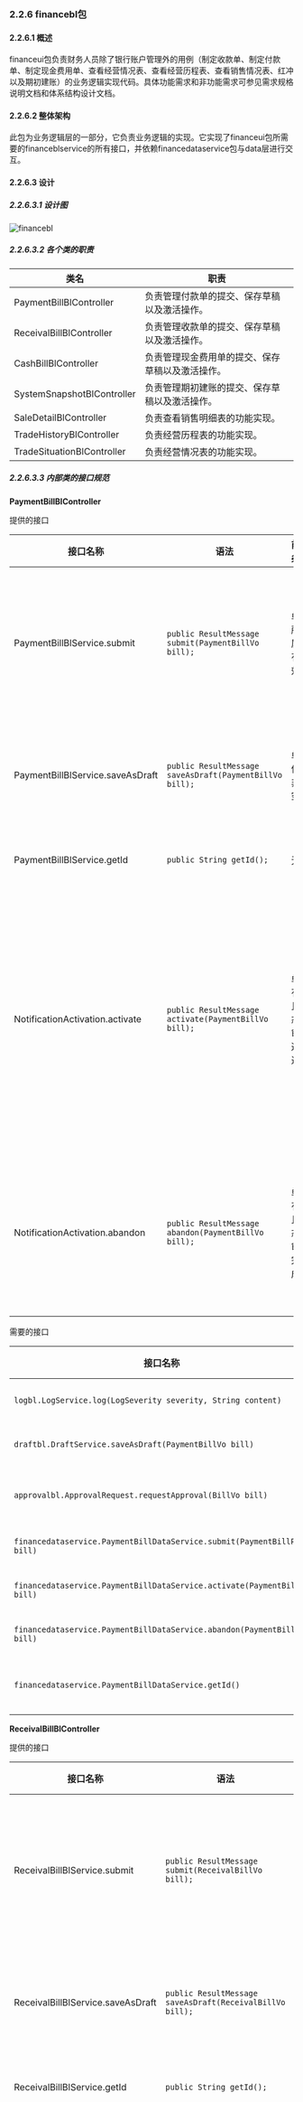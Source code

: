 ### 2.2.6 financebl包

#### 2.2.6.1 概述

financeui包负责财务人员除了银行账户管理外的用例（制定收款单、制定付款单、制定现金费用单、查看经营情况表、查看经营历程表、查看销售情况表、红冲以及期初建账）的业务逻辑实现代码。具体功能需求和非功能需求可参见需求规格说明文档和体系结构设计文档。

#### 2.2.6.2 整体架构

此包为业务逻辑层的一部分，它负责业务逻辑的实现。它实现了financeui包所需要的financeblservice的所有接口，并依赖financedataservice包与data层进行交互。

#### 2.2.6.3 设计

##### 2.2.6.3.1 设计图

![financebl](../../img/设计图/financebl.png)

##### 2.2.6.3.2 各个类的职责

| 类名 | 职责 |
|-----| -----|
| PaymentBillBlController | 负责管理付款单的提交、保存草稿以及激活操作。|
| ReceivalBillBlController | 负责管理收款单的提交、保存草稿以及激活操作。|
| CashBillBlController | 负责管理现金费用单的提交、保存草稿以及激活操作。 |
| SystemSnapshotBlController | 负责管理期初建账的提交、保存草稿以及激活操作。 |
| SaleDetailBlController | 负责查看销售明细表的功能实现。|
| TradeHistoryBlController | 负责经营历程表的功能实现。 |
| TradeSituationBlController | 负责经营情况表的功能实现。|


##### 2.2.6.3.3 内部类的接口规范

**PaymentBillBlController**

提供的接口

| 接口名称                                     | 语法                                       | 前置条件                         | 后置条件                                  |
| ---------------------------------------- | ---------------------------------------- | ---------------------------- | ------------------------------------- |
| PaymentBillBlService.submit     | `public ResultMessage submit(PaymentBillVo bill);` | 单据所有属性有效。                    | 单据已经保存到数据库，持久化信息已经保存。                 |
| PaymentBillBlService.saveAsDraft | `public ResultMessage saveAsDraft(PaymentBillVo bill);` | 单据信息非空。                      | 保存草稿，持久化信息已经保存。                       |
| PaymentBillBlService.getId      | `public String getId(); ` | 无。 | 获得新单据的ID。|
| NotificationActivation.activate          | `public ResultMessage activate(PaymentBillVo bill);` | 单据有效且状态为审批通过。                | 系统修改对应银行账户和客户信息，修改单据状态为已入账，持久化信息已经保存。 |
| NotificationActivation.abandon           | `public ResultMessage abandon(PaymentBillVo bill);` | 单据有效且状态为审批完成。                | 系统修改单据状态为已经废弃，持久化信息已经保存。              |

需要的接口

| 接口名称                                     | 服务名          |
| ---------------------------------------- | ------------ |
| `logbl.LogService.log(LogSeverity severity, String content)` | 记录日志。|
| `draftbl.DraftService.saveAsDraft(PaymentBillVo bill)` | 保存草稿。|
| `approvalbl.ApprovalRequest.requestApproval(BillVo bill)` | 提交等待审核。|
| `financedataservice.PaymentBillDataService.submit(PaymentBillPo bill)` | 提交新单据。       |
| `financedataservice.PaymentBillDataService.activate(PaymentBillPo bill) ` | 使单据入账。       |
| `financedataservice.PaymentBillDataService.abandon(PaymentBillPo bill)` | 废弃单据。        |
| `financedataservice.PaymentBillDataService.getId()` | 获得新单据的ID。|

**ReceivalBillBlController**

提供的接口

| 接口名称                                     | 语法                                       | 前置条件                         | 后置条件                                  |
| ---------------------------------------- | ---------------------------------------- | ---------------------------- | ------------------------------------- |
| ReceivalBillBlService.submit     | `public ResultMessage submit(ReceivalBillVo bill);` | 单据所有属性有效。                    | 单据已经保存到数据库，持久化信息已经保存。                 |
| ReceivalBillBlService.saveAsDraft | `public ResultMessage saveAsDraft(ReceivalBillVo bill);` | 单据信息非空。                      | 保存草稿，持久化信息已经保存。                       |
| ReceivalBillBlService.getId      | `public String getId(); ` | 无。 | 获得新单据的ID。|
| NotificationActivation.activate          | `public ResultMessage activate(ReceivalBillVo bill);` | 单据有效且状态为审批通过。                | 系统修改对应银行账户和客户信息，修改单据状态为已入账，持久化信息已经保存。 |
| NotificationActivation.abandon           | `public ResultMessage abandon(ReceivalBillVo bill);` | 单据有效且状态为审批完成。                | 系统修改单据状态为已经废弃，持久化信息已经保存。              |

需要的接口

| 接口名称                                     | 服务名          |
| ---------------------------------------- | ------------ |
| `logbl.LogService.log(LogSeverity severity, String content)` | 记录日志。|
| `draftbl.DraftService.saveAsDraft(ReceivalBillVo bill)` | 保存草稿。|
| `approvalbl.ApprovalRequest.requestApproval(BillVo bill)` | 提交等待审核。|
| `financedataservice.ReceivalBillDataService.submit(ReceivalBillPo bill)` | 提交新单据。       |
| `financedataservice.ReceivalBillDataService.activate(ReceivalBillPo bill) ` | 使单据入账。       |
| `financedataservice.ReceivalBillDataService.abandon(ReceivalBillPo bill)` | 废弃单据。        |
| `financedataservice.ReceivalBillDataService.getId()` | 获得新单据的ID。|

**CashBillBlController**

提供的接口

| 接口名称                                     | 语法                                       | 前置条件                         | 后置条件                                  |
| ---------------------------------------- | ---------------------------------------- | ---------------------------- | ------------------------------------- |
| CashBillBlService.submit     | `public ResultMessage submit(CashBillVo bill);` | 单据所有属性有效。                    | 单据已经保存到数据库，持久化信息已经保存。                 |
| CashBillBlService.saveAsDraft | `public ResultMessage saveAsDraft(CashBillVo bill);` | 单据信息非空。                      | 保存草稿，持久化信息已经保存。                       |
| CashBillBlService.getId      | `public String getId(); ` | 无。 | 获得新单据的ID。|
| NotificationActivation.activate          | `public ResultMessage activate(CashBillVo bill);` | 单据有效且状态为审批通过。                | 系统修改对应银行账户和客户信息，修改单据状态为已入账，持久化信息已经保存。 |
| NotificationActivation.abandon           | `public ResultMessage abandon(CashBillVo bill);` | 单据有效且状态为审批完成。                | 系统修改单据状态为已经废弃，持久化信息已经保存。              |

需要的接口

| 接口名称                                     | 服务名          |
| ---------------------------------------- | ------------ |
| `logbl.LogService.log(LogSeverity severity, String content)` | 记录日志。|
| `draftbl.DraftService.saveAsDraft(CashBillVo bill)` | 保存草稿。|
| `approvalbl.ApprovalRequest.requestApproval(BillVo bill)` | 提交等待审核。|
| `financedataservice.CashBillDataService.submit(CashBillPo bill)` | 提交新单据。       |
| `financedataservice.CashBillDataService.activate(CashBillPo bill)` | 使单据入账。       |
| `financedataservice.CashBillDataService.abandon(CashBillPo bill)` | 废弃单据。        |
| `financedataservice.CashBillDataService.getId()` | 获得新单据的ID。|


**InitialEstablishmentBlController**

提供的接口

| 接口名称                                     | 语法                                       | 前置条件                         | 后置条件                                  |
| ---------------------------------------- | ---------------------------------------- | ---------------------------- | ------------------------------------- |
| InitialEstablishmentBlService.submit     | `public ResultMessage submit(SystemSnapshotVo bill);` | 单据所有属性有效。                    | 单据已经保存到数据库，持久化信息已经保存。                 |
| InitialEstablishmentBlService.saveAsDraft | `public ResultMessage saveAsDraft(SystemSnapshotVo bill);` | 单据信息非空。                      | 保存草稿，持久化信息已经保存。                       |
| InitialEstablishmentBlService.autofill | `public SystemSnapshotVo autofill();`     | 无。                           | 返回现有系统信息。                             |

需要的接口

| 接口名称                                     | 服务名          |
| ---------------------------------------- | ------------ |
| `logbl.LogService.log(LogSeverity severity, String content)` | 记录日志。|
| `draftbl.DraftService.saveAsDraft(SystemSnapshotVo bill)` | 保存草稿。|
| `clientbl.queryClient(String query)` | 查询客户。 |
| `commoditybl.CommodityInfo.getAllCommodity()` | 取得所有商品信息。|
| `commoditybl.CommodityInfo.getAllCommoditySort()` | 取得所有商品分类信息。|
| `bankaccountbl.BankAccountInfo.getAllBankAccount()` | 取得所有银行账户信息。|
| `financedataservice.InitialEstablishmentDataService.submit(SystemSnapshotPo snapshot)` | 提交新单据。       |
| `financedataservice.InitialEstablishmentDataService.getId()` | 获得新单据的ID。|

**SaleDetailBlController**

提供的接口

| 接口名称                                     | 语法                                       | 前置条件                         | 后置条件                                  |
| ---------------------------------------- | ---------------------------------------- | ---------------------------- | ------------------------------------- |
| SaleDetailBlService.query        | `public SaleDetailVo query(SaleDetailQueryVo query);` | 输入的query不为空。其中值为null的字段为不限制。 | 返回销售明细表。                              |
| SaleDetailBlService.export       | `public ResultMessage export(SaleDetailVo detail);` | 表不为空且有效。                     | 导出单据。                                 |

需要的接口

| 接口名称                                     | 服务名          |
| ---------------------------------------- | ------------ |
| `logbl.LogService.log(LogSeverity severity, String content)` | 记录日志。|
| `salebl.SaleBillInfo.querySaleBill(SaleBillQueryVo query)` | 查询销售单。|
| `salebl.SaleBillInfo.querySaleRefundBill(SaleBillQueryVo query)` | 查询销售退货单。|


**TradeHistoryBlController**

提供的接口

| 接口名称                                     | 语法                                       | 前置条件                         | 后置条件                                  |
| ---------------------------------------- | ---------------------------------------- | ---------------------------- | ------------------------------------- |
| TradeHistoryBlService.query      | `public TradeHistoryVo query(TradeHistoryQueryVo query);` | 输入的query不为空。其中值为null字段的为不限制。 | 返回符合条件的单据。                            |
| TradeHistoryBlService.export     | `public ResultMessage export(TradeHistoryVo bills);` | bills参数不为空且有效。               | 导出报表。                                 |
| FinanceBillInfo.query | `public FinanceBillVo[] queryFinanceBill(FinanceBillQueryVo query);` | 无。 | 返回符合条件的财务单据。若某一条目为null则为无限制。| 

需要的接口

| 接口名称                                     | 服务名          |
| ---------------------------------------- | ------------ |
| `logbl.LogService.log(LogSeverity severity, String content)` | 记录日志。|
| `financedataservice.TradeHistoryDataService.query(FinanceBillQueryVo query)` | 根据条件查找财务类单据。    |
| `salebl.SaleBillInfo.querySaleBill(SaleBillQueryVo query)` | 查询销售单。|
| `salebl.SaleBillInfo.querySaleRefundBill(SaleRefundBillQueryVo query)` | 查询销售退货单。|
| `salebl.SaleBillInfo.queryPurchaseBill(PurchaseBillQueryVo query)` | 查询进货单。|
| `salebl.SaleBillInfo.queryPurchaseRefundBill(PurchaseRefundBillQueryVo query)` | 查询进货退货单。|
| `inventorybl.InventoryBillInfo.getAllInventoryBill()` | 查询库存类单据。|

**TradeSituationBlController**


提供的接口

| 接口名称                                     | 语法                                       | 前置条件                         | 后置条件                                  |
| ---------------------------------------- | ---------------------------------------- | ---------------------------- | ------------------------------------- |
| TradeSituationBlService.query    | `public TradeSituationVo query(Date start, Date end);` | 输入时间段有效。                     | 返回时间段内的经营情况。                          |
| TradeSituationBlService.export   | `public ResultMessage export(TradeSituationVo situation);` | 选定表格非空。                      | 导出报表。                                 |

需要的接口

| 接口名称                                     | 服务名          |
| ---------------------------------------- | ------------ |
| `logbl.LogService.log(LogSeverity severity, String content)` | 记录日志。|
| `financebl.ExpenseCalculation.calculate(Date start, Date end)` | 计算支出。|
| `financebl.IncomeCalculation.calculate(Date start, Date end)` | 计算收入。|

##### 2.2.6.3.4 业务逻辑层的动态模型

下图为填写付款单时的顺序图。

![填写付款单](../../img/流程图/填写付款单.png)

下图为填写付款单时被中断保存草稿的顺序图，其他单据保存草稿同理。

![填写付款单保存草稿](../../img/流程图/填写付款单保存草稿.png)

下图为填写付款单时PaymentBillBlController的状态图，其他单据同理。

![填写付款单状态](../../img/状态图/填写付款单.png)

下图为填写收款单时的顺序图。

![填写收款单](../../img/流程图/填写收款单.png)

下图为填写现金费用单时的顺序图。

![填写现金费用单](../../img/流程图/填写现金费用单.png)

下图为期初建账时的顺序图。

![期初建账](../../img/流程图/期初建账.png)

下图为期初建账时InitialEstablishmentBlController的状态图。

![期初建账状态](../../img/状态图/期初建账.png)

下图为查看经营历程表的顺序图。

![查看经营历程表](../../img/流程图/查看经营历程表.png)

由于本包会对外提供查询财务单据的接口，此用例顺序图如下。

![BL层查询财务单据信息](../../img/流程图/BL层查询财务单据信息.png)

下图为查看经营历程表时TradeHistory的状态图，其他同理。

![查看经营历程表状态](../../img/状态图/查看经营历程表.png)

下图为查看销售明细表的顺序图。

![查看销售明细表](../../img/流程图/查看销售明细表.png)

下图为查看经营情况表的顺序图。

![查看经营情况表](../../img/流程图/查看经营情况表.png)




### 2.2.7 bankaccountbl包

#### 2.2.7.1 概述

bankaccountbl包负责银行账户管理的的业务逻辑实现代码。具体功能需求和非功能需求可参见需求规格说明文档和体系结构设计文档。

#### 2.2.7.2 整体架构

此包为业务逻辑层的一部分，它负责业务逻辑的实现。它实现了bankaccountui包所需要的bankaccountblservice的所有接口，并依赖bankaccountdataservice包与data层进行交互。它同时公开了BankAccountInfo接口用于给其他bl提供银行账户信息。

#### 2.2.7.3 设计

##### 2.2.7.3.1 设计图

![bankaccountui](../../img/设计图/bankaccountbl.png)

##### 2.2.7.3.2 各个类的职责

| 类名 | 职责 |
|-----| -----|
| BankAccountBlController | 负责管理银行账户管理功能的实现。|

##### 2.2.7.3.3 内部类的接口规范

**BankAccountBlController**

提供的接口

| 接口名称                                     | 语法                                       | 前置条件                  | 后置条件                   |
| ---------------------------------------- | ---------------------------------------- | --------------------- | ---------------------- |
| BankAccountManagementBlService.add | `public ResultMessage add(BankAccountVo newAccount);` | 新账户信息合法且无冲突，用户具有最高权限。 | 新银行账户信息已经添加，持久化信息已经保存。 |
| BankAccountManagementBlService.modify | `public ResultMessage modify(BankAccountVo newAccount);` | 新账户信息合法且无冲突，用户具有最高权限。 | 银行账户信息已经修改，持久化信息已经保存。  |
| BankAccountManagementBlService.query | `public BankAccountVo[] query(BankAccountQueryVo query);` | 查询条件合法。               | 返回符合查询条件的数据。           |
| BankAccountManagementBlService.delete | `public ResultMessage delete(BankAccountVo account);` | 选择的账户合法，用户具有最高权限。     | 选定账户信息已经删除，持久化信息已经保存。  |
| BankAccountInfo.queryBankAccount | `public BankAccountVo[] queryBankAccount(BankAccoutQueryVo query);` | 无。 | 返回符合查询条件的数据。|


需要的接口


| 接口名称                                     | 服务名            |
| ---------------------------------------- | -------------- |
| `bankaccountdataservice.BankAccountManagementDataService.query(BankAccountQueryVo query);` | 根据ID和/或名称查询账户。 |
| `bankaccountdataservice.BankAccountManagementDataService.add(BankAccountPo account);` | 添加账户。          |
| `bankaccountdataservice.BankAccountManagementDataService.modify(BankAccountPo account);` | 修改账户信息。        |
| `bankaccountdataservice.BankAccountManagementDataService.delete(BankAccountPo account);` | 删除账户信息。        |
| `logbl.LogService.log(LogSeverity severity, String content)` | 记录日志。|

##### 2.2.7.3.4 业务逻辑层的动态模型

下图为新增银行账户的顺序图。

![增加银行账户](../../img/流程图/增加银行账户.png)

下图为修改银行账户的顺序图。

![修改银行账户](../../img/流程图/修改银行账户.png)

下图为删除银行账户的顺序图。

![删除银行账户](../../img/流程图/删除银行账户.png)

下图为查询银行账户的顺序图。

![查询银行账户](../../img/流程图/查询银行账户.png)

由于本包会对外提供查询银行账户接口，此功能实现顺序图如下。

![BL层查询银行账户](../../img/流程图/BL层查询银行账户.png)